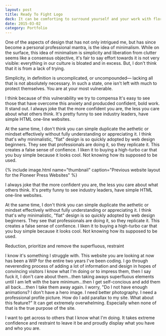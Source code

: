 ```yaml
---
layout: post
title: Ready To Fight Logo
deck: It can be comforting to surround yourself and your work with floruishes and excess to display to others your worth or value. It takes supreme confidence to show yourself off to the world with little to nothing to shield you from criticism.
date: 2015-03-02
category: Portfolio
---
```


One of the aspects of design that has not only intrigued me, but has since become a personal professional mantra, is the idea of minimalism. While on the surface, this idea of minimalism is simplicity and liberation from clutter seems like a consensus objective, it's fair to say effort towards it is not very visible: everything in our culture is bloated and in excess. But, I don't think that it is from a lack of trying.

Simplicity, in definition is uncomplicated, or uncompounded&mdash; lacking all that is not absolutely necessary. In such a state, one isn't left with much to protect themselves. You are at your most vulnerable.

I think because of this vulnerability we try to compensa It's easy to see those that have overcome this anxiety and producded confident, bold work. It stand out. I always joke that the more confident you are, the less you care about what others think. It's pretty funny to see industry leaders, have simple HTML one-line websites.

At the same time, I don't think you can simple duplicate the aethetic or mindset effectively without fully understanding or appreciating it. I think that's why minimalistic, "flat" design is so quickly adopted by web design beginners. They see that professionals are doing it, so they replicate it. This creates a false sense of confience. I liken it to buying a high-turbo car that you buy simple because it looks cool. Not knowing how its supposed to be used.

{% include image.html name="thumbnail" caption="Previous website layout for the Pioneer Press Websites" %}

I always joke that the more confident you are, the less you care about what others think. It's pretty funny to see industry leaders, have simple HTML one-line websites.

At the same time, I don't think you can simple duplicate the aethetic or mindset effectively without fully understanding or appreciating it. I think that's why minimalistic, "flat" design is so quickly adopted by web design beginners. They see that professionals are doing it, so they replicate it. This creates a false sense of confience. I liken it to buying a high-turbo car that you buy simple because it looks cool. Not knowing how its supposed to be used.

Reduction, prioritize and remove the superfluous, restraint

I know it's something I struggle with. This website you are looking at now has been a WIP for the entire two years I've been coding. I go through neverending process of adding a lot of information and design in hopes of convincing visitors I know what I'm doing or to impress them, then I say fuck it, I don't care about them...then taking aways superfluous elements until I am left with the bare minimum...then I get self-concious and add them all back....then I take them away again. I worry, "Do I not have enough animations? I don't have a hero image. I need better photography. I need a professional profile picture. How do I add parallax to my site. What about this feature?" It can get extremely overwhelming. Especially when none of that is the true purpose of the site.

I want to get across to others that I know what I'm doing. It takes extreme confidence and restraint to leave it be and proudly display what you have and who you are.